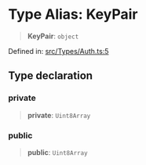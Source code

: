 # Type Alias: KeyPair

> **KeyPair**: `object`

Defined in: [src/Types/Auth.ts:5](https://github.com/Fokusdotid/Baileys/blob/49e815e65b8f4aea31725e09dcf4815734557e39/src/Types/Auth.ts#L5)

## Type declaration

### private

> **private**: `Uint8Array`

### public

> **public**: `Uint8Array`
